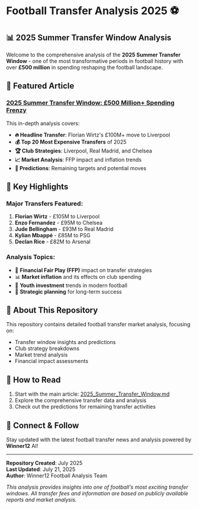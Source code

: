 # Football Transfer Analysis 2025 ⚽

## 📊 2025 Summer Transfer Window Analysis

Welcome to the comprehensive analysis of the **2025 Summer Transfer Window** - one of the most transformative periods in football history with over **£500 million** in spending reshaping the football landscape.

## 📝 Featured Article

### [2025 Summer Transfer Window: £500 Million+ Spending Frenzy](./2025_Summer_Transfer_Window.md)

This in-depth analysis covers:

- **🔥 Headline Transfer**: Florian Wirtz's £100M+ move to Liverpool
- **💰 Top 20 Most Expensive Transfers** of 2025
- **🏆 Club Strategies**: Liverpool, Real Madrid, and Chelsea
- **📈 Market Analysis**: FFP impact and inflation trends
- **🔮 Predictions**: Remaining targets and potential moves

## 🌟 Key Highlights

### Major Transfers Featured:
1. **Florian Wirtz** - £105M to Liverpool
2. **Enzo Fernandez** - £95M to Chelsea
3. **Jude Bellingham** - £93M to Real Madrid
4. **Kylian Mbappé** - £85M to PSG
5. **Declan Rice** - £82M to Arsenal

### Analysis Topics:
- 💼 **Financial Fair Play (FFP)** impact on transfer strategies
- 📊 **Market inflation** and its effects on club spending
- 🎯 **Youth investment** trends in modern football
- 🔄 **Strategic planning** for long-term success

## 🚀 About This Repository

This repository contains detailed football transfer market analysis, focusing on:
- Transfer window insights and predictions
- Club strategy breakdowns
- Market trend analysis
- Financial impact assessments

## 📖 How to Read

1. Start with the main article: [2025_Summer_Transfer_Window.md](./2025_Summer_Transfer_Window.md)
2. Explore the comprehensive transfer data and analysis
3. Check out the predictions for remaining transfer activities

## 🔗 Connect & Follow

Stay updated with the latest football transfer news and analysis powered by **Winner12** AI!

---

**Repository Created**: July 2025  
**Last Updated**: July 21, 2025  
**Author**: Winner12 Football Analysis Team

*This analysis provides insights into one of football's most exciting transfer windows. All transfer fees and information are based on publicly available reports and market analysis.*
